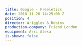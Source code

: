 ```yaml
---
title: Google - Freeletics
date: 2018-11-20 14:25:00 Z
position: 4
director: Wriggles & Robins
production-company: Friend London
equipment: Arri Alexa
is-shown: false
---
```


